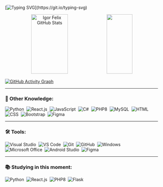 [![Typing SVG](https://readme-typing-svg.herokuapp.com/?color=C9D1D9&size=35&center=true&vCenter=true&width=1000&lines=HELLO,+My+name+is+Igor+Felix;I'm+17+years+old;I+am+from+Registro,+SP;I+study+systems+development+at+ETEC;Welcome!)](https://git.io/typing-svg)

<div align="center">  
  <img width="49%" height="195px" src="https://github-readme-stats.vercel.app/api?username=igorGCFelix&show_icons=true&count_private=true&hide_border=true&title_color=C9D1D9&icon_color=8B949E&text_color=C9D1D9&bg_color=00000000" alt="Igor Felix GitHub Stats" /> 
  <img width="41%" height="195px" src="https://github-readme-stats.vercel.app/api/top-langs/?username=igorGCFelix&layout=compact&hide_border=true&title_color=C9D1D9&text_color=8B949E&bg_color=00000000&cache_seconds=0" />
</div>

[![GitHub Activity Graph](https://github-readme-activity-graph.vercel.app/graph?username=igorGCFelix&bg_color=00000000&color=C9D1D9&line=8B949E&point=C9D1D9&area=true&hide_border=true)](https://github.com/ashutosh00710/github-readme-activity-graph)

---

### 🚀 Other Knowledge:
![Python](https://img.shields.io/badge/Python-3776AB?style=for-the-badge&logo=python&logoColor=white)&nbsp;
![React.js](https://img.shields.io/badge/React-61DAFB?style=for-the-badge&logo=react&logoColor=white)&nbsp;
![JavaScript](https://img.shields.io/badge/JavaScript-F7DF1E?style=for-the-badge&logo=javascript&logoColor=black)&nbsp;
![C#](https://img.shields.io/badge/C%23-239120?style=for-the-badge&logo=csharp&logoColor=white)&nbsp; 
![PHP8](https://img.shields.io/badge/PHP-777BB4?style=for-the-badge&logo=php&logoColor=white)&nbsp;
![MySQL](https://img.shields.io/badge/MySQL-4479A1?style=for-the-badge&logo=mysql&logoColor=white)&nbsp;
![HTML](https://img.shields.io/badge/HTML5-E34F26?style=for-the-badge&logo=html5&logoColor=white)&nbsp;
![CSS](https://img.shields.io/badge/CSS3-1572B6?style=for-the-badge&logo=css3&logoColor=white)&nbsp;
![Bootstrap](https://img.shields.io/badge/Bootstrap-7952B3?style=for-the-badge&logo=bootstrap&logoColor=white)&nbsp;
![Figma](https://img.shields.io/badge/Figma-F24E1E?style=for-the-badge&logo=figma&logoColor=white)&nbsp;

---

### 🛠 Tools:
![Visual Studio](https://img.shields.io/badge/Visual%20Studio-5C2D91?style=for-the-badge&logo=visualstudio&logoColor=white)&nbsp;
![VS Code](https://img.shields.io/badge/VS%20Code-007ACC?style=for-the-badge&logo=visualstudiocode&logoColor=white)&nbsp;
![Git](https://img.shields.io/badge/Git-F05032?style=for-the-badge&logo=git&logoColor=white)&nbsp;
![GitHub](https://img.shields.io/badge/GitHub-181717?style=for-the-badge&logo=github&logoColor=white)&nbsp;
![Windows](https://img.shields.io/badge/Windows-00A4EF?style=for-the-badge&logo=windows&logoColor=white)&nbsp;
![Microsoft Office](https://img.shields.io/badge/Microsoft%20Office-D83B01?style=for-the-badge&logo=microsoftoffice&logoColor=white)&nbsp;
![Android Studio](https://img.shields.io/badge/Android%20Studio-3DDC84?style=for-the-badge&logo=androidstudio&logoColor=white)&nbsp;
![Figma](https://img.shields.io/badge/Figma-F24E1E?style=for-the-badge&logo=figma&logoColor=white)&nbsp;

---

### 📚 Studying in this moment:
![Python](https://img.shields.io/badge/Python-3776AB?style=for-the-badge&logo=python&logoColor=white)&nbsp;
![React.js](https://img.shields.io/badge/React-61DAFB?style=for-the-badge&logo=react&logoColor=white)&nbsp;
![PHP8](https://img.shields.io/badge/PHP-777BB4?style=for-the-badge&logo=php&logoColor=white)&nbsp;
![Flask](https://img.shields.io/badge/Flask-000000?style=for-the-badge&logo=flask&logoColor=white)&nbsp;
